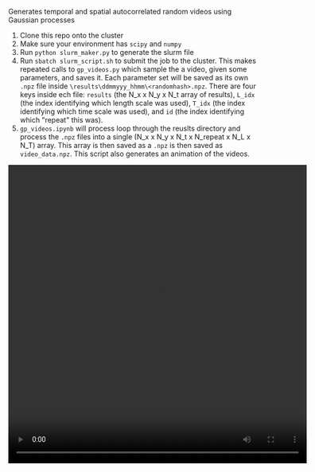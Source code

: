 Generates temporal and spatial autocorrelated random videos using Gaussian processes

1. Clone this repo onto the cluster 
2. Make sure your environment has `scipy` and `numpy`
3. Run `python slurm_maker.py` to generate the slurm file
4. Run `sbatch slurm_script.sh` to submit the job to the cluster. This makes repeated calls to `gp_videos.py` which sample the a video, given some parameters, and saves it. Each parameter set will be saved as its own `.npz` file inside `\results\ddmmyyy_hhmm\<randomhash>.npz`. There are four keys inside ech  file: `results` (the N_x x N_y x N_t array of results), `L_idx` (the index identifying which length scale was used), `T_idx` (the index identifying which time scale was used), and `id` (the index identifying which "repeat" this was).
5. `gp_videos.ipynb` will process loop through the reuslts directory and process the `.npz` files into a single (N_x x N_y x N_t x N_repeat x N_L x N_T) array. This array is then saved as a `.npz` is then saved as `video_data.npz`. This script also generates an animation of the videos.

<video width="600" height="600" controls>
  <source src="video.mp4" type="video/mp4">